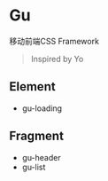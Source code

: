 # Gu
移动前端CSS Framework 
> Inspired by Yo

## Element

* gu-loading

## Fragment

* gu-header
* gu-list

